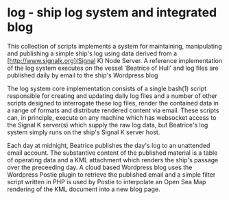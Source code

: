 # log - ship log system and integrated blog
This collection of scripts implements a system for maintaining, manipulating and publishing a simple ship's log using data derived from a
[http://www.signalk.org](Signal K) Node Server.  A reference implementation of the log system executes on the vessel 'Beatrice of Hull' and log files are published daily by email to the ship's Wordpress blog

The log system core implementation consists of a single bash(1) script responsible for creating and updating daily log files and a number of other scripts designed to interrogate these log files, render the contained data in a range of formats and distribute rendered content via email.  These scripts can, in principle, execute on any machine which has websocket access to the Signal K server(s) which supply the raw log data, but Beatrice's log system simply runs on the ship's Signal K server host.

Each day at midnight, Beatrice publishes the day's log to an unattended email account. The substantive content of the published material is a table of operating data and a KML attachment which renders the ship's passage over the preceeding day.  A cloud based Wordpress blog uses the Wordpress Postie plugin to retrieve the published email and a simple filter script written in PHP is used by Postie to interpolate an Open Sea Map rendering of the KML document into a new blog page.
